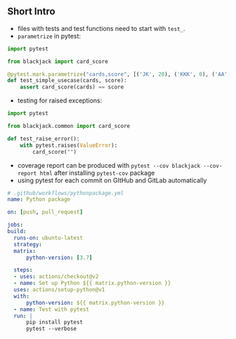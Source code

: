 ## Short Intro

- files with tests and test functions need to start with `test_`.
- `parametrize` in pytest:
```python
import pytest

from blackjack import card_score

@pytest.mark.parametrize("cards,score", [('JK', 20), ('KKK', 0), ('AA', 12), ('AK', 21)])
def test_simple_usecase(cards, score):
    assert card_score(cards) == score
```
- testing for raised exceptions:
```python
import pytest

from blackjack.common import card_score

def test_raise_error():
    with pytest.raises(ValueError):
        card_score("")
```
- coverage report can be produced with `pytest --cov blackjack --cov-report html` after installing `pytest-cov` package
- using pytest for each commit on GItHub and GitLab automatically
```yaml
# .github/workflows/pythonpackage.yml
name: Python package

on: [push, pull_request]

jobs:
build:
  runs-on: ubuntu-latest
  strategy:
  matrix:
      python-version: [3.7]

  steps:
  - uses: actions/checkout@v2
  - name: Set up Python ${{ matrix.python-version }}
  uses: actions/setup-python@v1
  with:
      python-version: ${{ matrix.python-version }}
  - name: Test with pytest
  run: |
      pip install pytest
      pytest --verbose
```